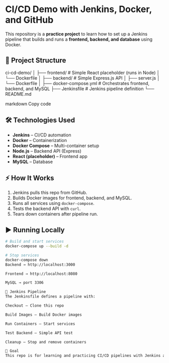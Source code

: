 # CI/CD Demo with Jenkins, Docker, and GitHub

This repository is a **practice project** to learn how to set up a Jenkins pipeline that builds and runs a **frontend, backend, and database** using Docker.

## 🚀 Project Structure
ci-cd-demo/
│
├── frontend/ # Simple React placeholder (runs in Node)
│ └── Dockerfile
│
├── backend/ # Simple Express.js API
│ ├── server.js
│ └── Dockerfile
│
├── docker-compose.yml # Orchestrates frontend, backend, and MySQL
├── Jenkinsfile # Jenkins pipeline definition
└── README.md

markdown
Copy code

## 🛠 Technologies Used
- **Jenkins** – CI/CD automation  
- **Docker** – Containerization  
- **Docker Compose** – Multi-container setup  
- **Node.js** – Backend API (Express)  
- **React (placeholder)** – Frontend app  
- **MySQL** – Database  

## ⚡ How It Works
1. Jenkins pulls this repo from GitHub.  
2. Builds Docker images for frontend, backend, and MySQL.  
3. Runs all services using `docker-compose`.  
4. Tests the backend API with `curl`.  
5. Tears down containers after pipeline run.  

## ▶️ Running Locally
```bash
# Build and start services
docker-compose up --build -d

# Stop services
docker-compose down
Backend → http://localhost:3000

Frontend → http://localhost:8080

MySQL → port 3306

📌 Jenkins Pipeline
The Jenkinsfile defines a pipeline with:

Checkout – Clone this repo

Build Images – Build Docker images

Run Containers – Start services

Test Backend – Simple API test

Cleanup – Stop and remove containers

🎯 Goal
This repo is for learning and practicing CI/CD pipelines with Jenkins and Docker on an Ubuntu EC2 instance.
